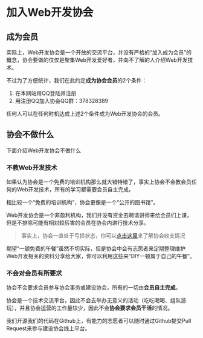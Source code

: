 # 加入Web开发协会

## 成为会员

实际上，Web开发协会是一个开放的交流平台，并没有严格的“加入成为会员”的概念，协会要做的仅仅是聚集Web开发爱好者，并向不了解的人介绍Web开发技术。

不过为了方便统计，我们在此约定**成为协会会员**的2个条件：

1. 在本网站用QQ登陆并注册
2. 用注册QQ加入协会QQ群：378328389

任何人可以在任何时机达成上述2个条件成为Web开发协会的会员。



## 协会不做什么

下面介绍Web开发协会不做什么

### 不教Web开发技术

如果认为协会是一个免费的培训机构那么就大错特错了，事实上协会不会教会员任何的Web开发技术，所有的学习都需要会员自主完成。

相比较一个“免费的培训机构”，协会更像是一个“公开的图书馆”。

Web开发协会是一个非盈利机构，我们并没有资金去聘请讲师来给会员们上课，但是不排除可能有相对较厉害的会员在协会内进行技术分享。

> 事实上，协会一直处于亏损状态，你可以[点击这里](/static/profit/)来了解协会收支情况

期望“一顿免费的午餐”虽然不切实际，但是协会中会有志愿者来定期整理维护Web开发相关的资料分享给大家，你可以利用这些来“DIY一顿属于自己的午餐”。


### 不会对会员有所要求

协会不会要求会员参与协会事务或建设协会，所有的一切由**会员自主完成**。

协会是一个技术交流平台，因此不会去举办无意义的活动（吃吃喝喝、组队游玩），并且协会运营的工作量较少，因此不会**协会要求会员干活**的情况。

我们开源我们的代码在Github上，有能力的志愿者可以随时通过Github提交Pull Request来参与建设协会线上平台。











